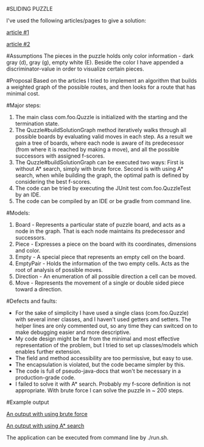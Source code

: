 #SLIDING PUZZLE

I've used the following articles/pages to give a solution:

[article #1](http://www.cs.brandeis.edu/~storer/JimPuzzles/ZPAGES/zzzQuzzle.html)

[article #2](https://blog.goodaudience.com/solving-8-puzzle-using-a-algorithm-7b509c331288)

#Assumptions
The pieces in the puzzle holds only color information - dark gray (d), gray (g), empty white (E). 
Beside the color I have appended a discriminator-value in order to visualize certain pieces.

#Proposal
Based on the articles I tried to implement an algorithm that builds a weighted graph of the possible routes, and then looks for a route that has minimal cost.

#Major steps:
1. The main class com.foo.Quzzle is initialized with the starting and the termination state.
2. The Quzzle#buildSolutionGraph method iteratively walks through all possible boards by evaluating valid moves in each step. 
As a result we gain a tree of boards, where each node is aware of its predecessor (from where it is reached by making a move), and all the possible successors with assigned f-scores.
3. The Quzzle#buildSolutionGraph can be executed two ways:
First is without A* search, simply with brute force. 
Second is with using A* search, when while building the graph, the optimal path is defined by considering the best f-scores.
4. The code can be tried by executing the JUnit test com.foo.QuzzleTest by an IDE.
5. The code can be compiled by an IDE or be gradle from command line.

#Models:
1. Board - Represents a particular state of puzzle board, and acts as a node in the graph. That is each node maintains its predecessor and successors.
2. Piece - Expresses a piece on the board with its coordinates, dimensions and color.
3. Empty - A special piece that represents an empty cell on the board.
4. EmptyPair - Holds the information of the two empty cells. Acts as the root of analysis of possible moves.
5. Direction - An enumeration of all possible direction a cell can be moved.
6. Move - Represents the movement of a single or double sided piece toward a direction.

#Defects and faults:
- For the sake of simplicity I have used a single class (com.foo.Quzzle) with several inner classes, and I haven't used getters and setters. 
  The helper lines are only commented out, so any time they can switced on to make debugging easier and more descriptive.
- My code design might be far from the minimal and most effective representation of the problem, but I tried to set up classes/models which enables further extension. 
- The field and method accessibility are too permissive, but easy to use.
- The encapsulation is violated, but the code became simpler by this.
- The code is full of pseudo-java-docs that won't be necessary in a production-grade code.
- I failed to solve it with A* search. Probably my f-score definition is not appropriate. With brute force I can solve the puzzle in ~ 200 steps.

#Example output

[An output with using brute force](output_brute_force.txt)

[An output with using A* search](output_a_star_search.txt)

The application can be executed from command line by ./run.sh.
